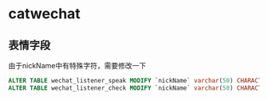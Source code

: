 # catwechat

## 表情字段
由于nickName中有特殊字符，需要修改一下
```sql
ALTER TABLE wechat_listener_speak MODIFY `nickName` varchar(50) CHARACTER SET utf8mb4 COLLATE utf8mb4_general_ci;
ALTER TABLE wechat_listener_check MODIFY `nickName` varchar(50) CHARACTER SET utf8mb4 COLLATE utf8mb4_general_ci;
```